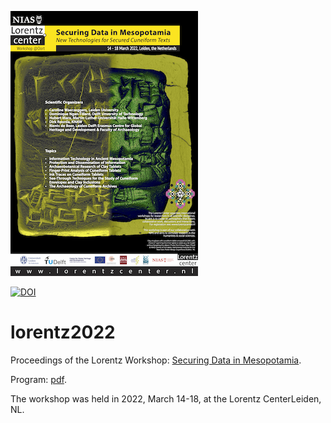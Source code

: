 ![poster](assets/poster.png)

[![DOI](https://zenodo.org/badge/DOI/10.5281/zenodo.6323316.svg)](https://doi.org/10.5281/zenodo.6323316)

# lorentz2022

Proceedings of the Lorentz Workshop:
[Securing Data in Mesopotamia](https://www.lorentzcenter.nl/securing-data-in-mesopotamia-new-technologies-for-secured-cuneiform-texts.html).

Program: [pdf](https://www.lorentzcenter.nl/index.php?pntType=ConPagina&id=1567&conPaginaProgrammaDagId=158&pntHandler=DownloadAction).

The workshop was held in 2022, March 14-18, at the Lorentz CenterLeiden, NL.

